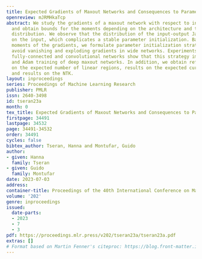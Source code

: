 ```yaml
---
title: Expected Gradients of Maxout Networks and Consequences to Parameter Initialization
openreview: mJRMHkaTcp
abstract: We study the gradients of a maxout network with respect to inputs and parameters
  and obtain bounds for the moments depending on the architecture and the parameter
  distribution. We observe that the distribution of the input-output Jacobian depends
  on the input, which complicates a stable parameter initialization. Based on the
  moments of the gradients, we formulate parameter initialization strategies that
  avoid vanishing and exploding gradients in wide networks. Experiments with deep
  fully-connected and convolutional networks show that this strategy improves SGD
  and Adam training of deep maxout networks. In addition, we obtain refined bounds
  on the expected number of linear regions, results on the expected curve length distortion,
  and results on the NTK.
layout: inproceedings
series: Proceedings of Machine Learning Research
publisher: PMLR
issn: 2640-3498
id: tseran23a
month: 0
tex_title: Expected Gradients of Maxout Networks and Consequences to Parameter Initialization
firstpage: 34491
lastpage: 34532
page: 34491-34532
order: 34491
cycles: false
bibtex_author: Tseran, Hanna and Montufar, Guido
author:
- given: Hanna
  family: Tseran
- given: Guido
  family: Montufar
date: 2023-07-03
address: 
container-title: Proceedings of the 40th International Conference on Machine Learning
volume: '202'
genre: inproceedings
issued:
  date-parts:
  - 2023
  - 7
  - 3
pdf: https://proceedings.mlr.press/v202/tseran23a/tseran23a.pdf
extras: []
# Format based on Martin Fenner's citeproc: https://blog.front-matter.io/posts/citeproc-yaml-for-bibliographies/
---
```

